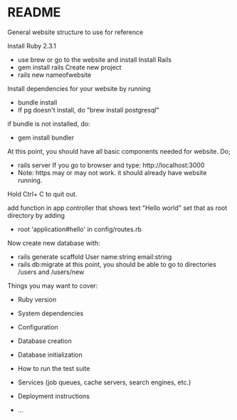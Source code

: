 # README
General website structure to use for reference

Install Ruby 2.3.1
* use brew or go to the website and install
Install Rails
* gem install rails
Create new project
* rails new nameofwebsite

Install dependencies for your website by running 
* bundle install
* If pg doesn't install, do "brew install postgresql"

if bundle is not installed, do:
* gem install bundler

At this point, you should have all basic components needed for website. Do;
* rails server
If you go to browser and type:
http://localhost:3000
* Note: https may or may not work.
it should already have website running.

Hold Ctrl+ C to quit out.

add function in app controller that shows text "Hello world"
set that as root directory by adding 
* root 'application#hello'
in config/routes.rb

Now create new database with:
* rails generate scaffold User name:string email:string
* rails db:migrate
at this point, you should be able to go to directories /users and /users/new

Things you may want to cover:

* Ruby version

* System dependencies

* Configuration

* Database creation

* Database initialization

* How to run the test suite

* Services (job queues, cache servers, search engines, etc.)

* Deployment instructions

* ...
